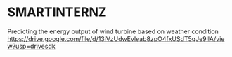 # SMARTINTERNZ
Predicting the energy output of wind turbine based on weather condition
https://drive.google.com/file/d/13iVzUdwEvleab8zpO4fxUSdT5qJe9llA/view?usp=drivesdk

